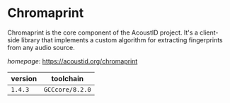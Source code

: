 # Chromaprint

Chromaprint is the core component of the AcoustID project. It's a client-side library  that implements a custom algorithm for extracting fingerprints from any audio source.

*homepage*: <https://acoustid.org/chromaprint>

version | toolchain
--------|----------
``1.4.3`` | ``GCCcore/8.2.0``

